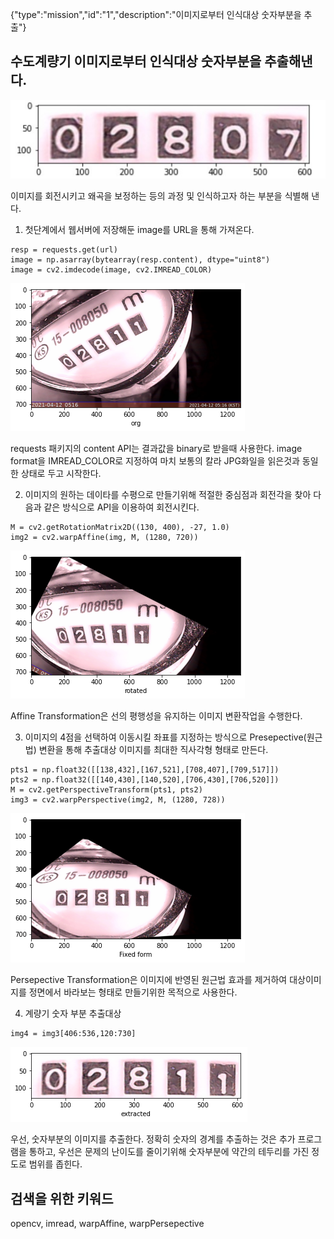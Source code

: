 {"type":"mission","id":"1","description":"이미지로부터 인식대상 숫자부분을 추출"}

## 수도계량기 이미지로부터 인식대상 숫자부분을 추출해낸다.
![계량기값](./meter_value.jpg)

이미지를 회전시키고 왜곡을 보정하는 등의 과정 및 인식하고자 하는 부분을 식별해 낸다.
1. 첫단계에서 웹서버에 저장해둔 image를 URL을 통해 가져온다.
```
resp = requests.get(url)
image = np.asarray(bytearray(resp.content), dtype="uint8")
image = cv2.imdecode(image, cv2.IMREAD_COLOR)
```
![이미지 최초상태](./image1.png)

requests 패키지의 content API는 결과값을 binary로 받을때 사용한다. image format을 IMREAD_COLOR로 지정하여 마치 보통의 칼라 JPG화일을 읽은것과 동일한 상태로 두고 시작한다.

2. 이미지의 원하는 데이타를 수평으로 만들기위해 적절한 중심점과 회전각을 찾아 다음과 같은 방식으로 API을 이용하여 회전시킨다.
```
M = cv2.getRotationMatrix2D((130, 400), -27, 1.0)
img2 = cv2.warpAffine(img, M, (1280, 720))
```
![이미지 수평회전](./image2.png)

Affine Transformation은 선의 평행성을 유지하는 이미지 변환작업을 수행한다.

3. 이미지의 4점을 선택하여 이동시킬 좌표를 지정하는 방식으로 Presepective(원근법) 변환을 통해 추출대상 이미지를 최대한 직사각형 형태로 만든다.
```
pts1 = np.float32([[138,432],[167,521],[708,407],[709,517]])
pts2 = np.float32([[140,430],[140,520],[706,430],[706,520]])
M = cv2.getPerspectiveTransform(pts1, pts2)
img3 = cv2.warpPerspective(img2, M, (1280, 728))
```
![이미지 왜곡보정](./image3.png)

Persepective Transformation은 이미지에 반영된 원근법 효과를 제거하여 대상이미지를 정면에서 바라보는 형태로 만들기위한 목적으로 사용한다.

4. 계량기 숫자 부분 추출대상
```
img4 = img3[406:536,120:730]
```
![이미지 추출](./image4.png)

우선, 숫자부분의 이미지를 추출한다. 정확히 숫자의 경계를 추출하는 것은 추가 프로그램을 통하고, 우선은 문제의 난이도를 줄이기위해 숫자부분에 약간의 테두리를 가진 정도로 범위를 좁힌다. 

## 검색을 위한 키워드
opencv, imread, warpAffine, warpPersepective
